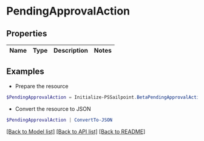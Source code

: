 # PendingApprovalAction
## Properties

Name | Type | Description | Notes
------------ | ------------- | ------------- | -------------

## Examples

- Prepare the resource
```powershell
$PendingApprovalAction = Initialize-PSSailpoint.BetaPendingApprovalAction 
```

- Convert the resource to JSON
```powershell
$PendingApprovalAction | ConvertTo-JSON
```

[[Back to Model list]](../README.md#documentation-for-models) [[Back to API list]](../README.md#documentation-for-api-endpoints) [[Back to README]](../README.md)


